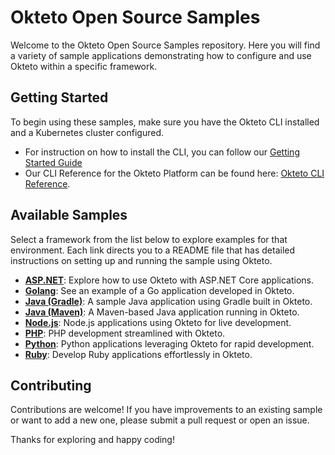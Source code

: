 # Okteto Open Source Samples

Welcome to the Okteto Open Source Samples repository. Here you will find a variety of sample applications demonstrating how to configure and use Okteto within a specific framework.

## Getting Started

To begin using these samples, make sure you have the Okteto CLI installed and a Kubernetes cluster configured.

- For instruction on how to install the CLI, you can follow our [Getting Started Guide](https://www.okteto.com/docs/get-started/install-okteto-cli/)
- Our CLI Reference for the Okteto Platform can be found here: [Okteto CLI Reference](https://www.okteto.com/docs/get-started/install-okteto-cli/).

## Available Samples

Select a framework from the list below to explore examples for that environment. Each link directs you to a README file that has detailed instructions on setting up and running the sample using Okteto.

- [**ASP.NET**](/samples/aspnetcore/README.md): Explore how to use Okteto with ASP.NET Core applications.
- [**Golang**](/samples/golang/README.md): See an example of a Go application developed in Okteto.
- [**Java (Gradle)**](/samples/java-gradle/README.md): A sample Java application using Gradle built in Okteto.
- [**Java (Maven)**](/samples/java-maven/README.md): A Maven-based Java application running in Okteto.
- [**Node.js**](/samples/node.js/README.md): Node.js applications using Okteto for live development.
- [**PHP**](/samples/php/README.md): PHP development streamlined with Okteto.
- [**Python**](/samples/python/README.md): Python applications leveraging Okteto for rapid development.
- [**Ruby**](/samples/ruby/README.md): Develop Ruby applications effortlessly in Okteto.


## Contributing

Contributions are welcome! If you have improvements to an existing sample or want to add a new one, please submit a pull request or open an issue.

Thanks for exploring and happy coding!
